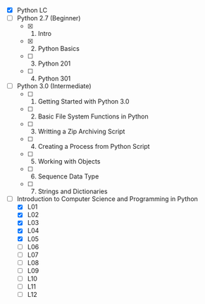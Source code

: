 - [x] Python LC
- [ ] Python 2.7 (Beginner)
	- [x] 01. Intro
	- [x] 02. Python Basics
	- [ ] 03. Python 201
	- [ ] 04. Python 301
- [ ] Python 3.0 (Intermediate)
	- [ ] 01. Getting Started with Python 3.0
	- [ ] 02. Basic File System Functions in Python
	- [ ] 03. Writting a Zip Archiving Script
	- [ ] 04. Creating a Process from Python Script
	- [ ] 05. Working with Objects
	- [ ] 06. Sequence Data Type
	- [ ] 07. Strings and Dictionaries
- [ ] Introduction to Computer Science and Programming in Python
	- [x] L01
	- [x] L02
	- [x] L03
	- [x] L04
	- [x] L05
	- [ ] L06
	- [ ] L07
	- [ ] L08
	- [ ] L09
	- [ ] L10
	- [ ] L11
	- [ ] L12